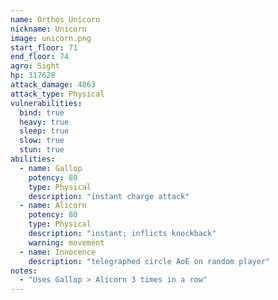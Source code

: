 ```yaml
---
name: Orthos Unicorn
nickname: Unicorn
image: unicorn.png
start_floor: 71
end_floor: 74
agro: Sight
hp: 317628
attack_damage: 4863
attack_type: Physical
vulnerabilities:
  bind: true
  heavy: true
  sleep: true
  slow: true
  stun: true
abilities:
  - name: Gallop
    potency: 80
    type: Physical
    description: "instant charge attack"
  - name: Alicorn
    potency: 80
    type: Physical
    description: "instant; inflicts knockback"
    warning: movement
  - name: Innocence
    description: "telegraphed circle AoE on random player"
notes:
  - "Uses Gallop > Alicorn 3 times in a row"
---
```

